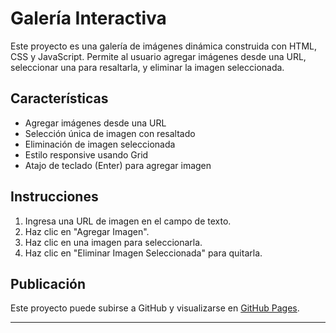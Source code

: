 # Galería Interactiva

Este proyecto es una galería de imágenes dinámica construida con HTML, CSS y JavaScript. Permite al usuario agregar imágenes desde una URL, seleccionar una para resaltarla, y eliminar la imagen seleccionada.

## Características

- Agregar imágenes desde una URL
- Selección única de imagen con resaltado
- Eliminación de imagen seleccionada
- Estilo responsive usando Grid
- Atajo de teclado (Enter) para agregar imagen

## Instrucciones

1. Ingresa una URL de imagen en el campo de texto.
2. Haz clic en "Agregar Imagen".
3. Haz clic en una imagen para seleccionarla.
4. Haz clic en "Eliminar Imagen Seleccionada" para quitarla.

## Publicación

Este proyecto puede subirse a GitHub y visualizarse en [GitHub Pages](https://pages.github.com/).

---
